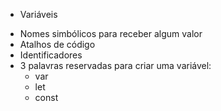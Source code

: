 * Variáveis
- Nomes simbólicos para receber algum valor
- Atalhos de código
- Identificadores
- 3 palavras reservadas para criar uma variável:
    - var
    - let
    - const

<script>
    // var
    var clima = "quente";
    let temperatura = "alta";
    const estacao = "verão";
</script>
